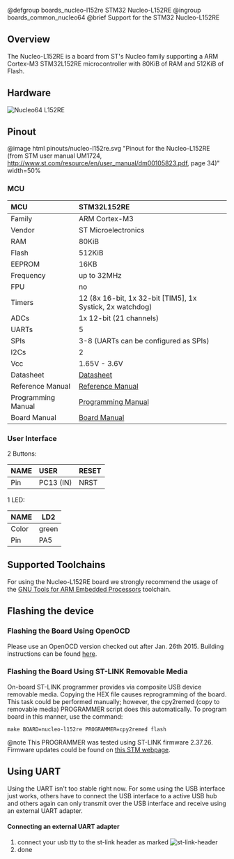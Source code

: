 @defgroup    boards_nucleo-l152re STM32 Nucleo-L152RE
@ingroup     boards_common_nucleo64
@brief       Support for the STM32 Nucleo-L152RE

## Overview

The Nucleo-L152RE is a board from ST's Nucleo family supporting a ARM
Cortex-M3 STM32L152RE microcontroller with 80KiB of RAM and 512KiB of Flash.

## Hardware

![Nucleo64 L152RE](http://www.open-electronics.org/wp-content/uploads/2015/08/Figura2-500x467.png)

## Pinout

@image html pinouts/nucleo-l152re.svg "Pinout for the Nucleo-L152RE (from STM user manual UM1724, http://www.st.com/resource/en/user_manual/dm00105823.pdf, page 34)" width=50%

### MCU
| MCU        | STM32L152RE       |
|:---------- |:----------------- |
| Family     | ARM Cortex-M3     |
| Vendor     | ST Microelectronics |
| RAM        | 80KiB             |
| Flash      | 512KiB            |
| EEPROM     | 16KB              |
| Frequency  | up to 32MHz       |
| FPU        | no                |
| Timers     | 12 (8x 16-bit, 1x 32-bit [TIM5], 1x Systick, 2x watchdog) |
| ADCs       | 1x 12-bit (21 channels) |
| UARTs      | 5                 |
| SPIs       | 3-8 (UARTs can be configured as SPIs) |
| I2Cs       | 2                 |
| Vcc        | 1.65V - 3.6V      |
| Datasheet  | [Datasheet](https://www.st.com/resource/en/datasheet/stm32l152re.pdf) |
| Reference Manual | [Reference Manual](http://www.st.com/resource/en/reference_manual/cd00240193.pdf) |
| Programming Manual | [Programming Manual](http://www.st.com/web/en/resource/technical/document/programming_manual/CD00228163.pdf) |
| Board Manual | [Board Manual](http://www.st.com/st-web-ui/static/active/en/resource/technical/document/user_manual/DM00105823.pdf) |

### User Interface

2 Buttons:

| NAME   | USER      | RESET |
|:------ |:--------- |:----- |
| Pin    | PC13 (IN) | NRST  |

1 LED:

| NAME   | LD2   |
| -----  | ----- |
| Color  | green |
| Pin    | PA5   |


## Supported Toolchains

For using the Nucleo-L152RE board we strongly recommend the usage of the [GNU
Tools for ARM Embedded Processors](https://launchpad.net/gcc-arm-embedded)
toolchain.

## Flashing the device

### Flashing the Board Using OpenOCD

Please use an OpenOCD version checked out after Jan. 26th 2015. Building
instructions can be found [here](https://github.com/RIOT-OS/RIOT/wiki/OpenOCD).

### Flashing the Board Using ST-LINK Removable Media

On-board ST-LINK programmer provides via composite USB device removable media.
Copying the HEX file causes reprogramming of the board. This task
could be performed manually; however, the cpy2remed (copy to removable
media) PROGRAMMER script does this automatically. To program board in
this manner, use the command:
```
make BOARD=nucleo-l152re PROGRAMMER=cpy2remed flash
```
@note This PROGRAMMER was tested using ST-LINK firmware 2.37.26. Firmware updates
could be found on [this STM webpage](https://www.st.com/en/development-tools/stsw-link007.html).

## Using UART

Using the UART isn't too stable right now. For some using the USB interface
just works, others have to connect the USB interface to a active USB hub and
others again can only transmit over the USB interface and receive using an
external UART adapter.

#### Connecting an external UART adapter

1. connect your usb tty to the st-link header as marked
![st-link-header](https://cloud.githubusercontent.com/assets/56618/5190200/f36aafe0-74e3-11e4-96bd-f755dd2a8b01.png)
2. done
